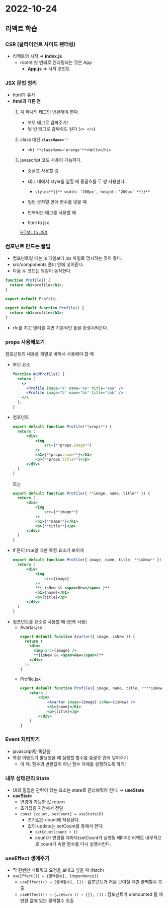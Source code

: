 # 2022-10-24

## 리액트 학습

### CSR (클라이언트 사이드 렌더링)

- 리액트의 시작 ⇒ **index.js**
  - root에 첫 번째로 렌더링되는 것은 App
    - **App.js** ⇒ 시작 포인트

### JSX 문법 정리

- html과 유사
- **html과 다른 점**
  1. 꼭 하나의 태그만 반환해야 한다.
     - 부모 태그로 감싸주기!
     - 텅 빈 태그로 감싸줘도 된다 (`<> </>`)
  2. class 대신 **`className=''`**
     - `<h1 **className='orange'**>Hello</h1>`
  3. javascript 코드 사용이 가능하다.

     - 중괄호 사용할 것

     - 태그 내에서 style을 입힐 때 중괄호를 두 쌍 사용한다.
       - `style=**{{** width: ‘200px’, height: ‘200px’ **}}**`
     - 일반 문자열 안에 변수를 넣을 때

     - 반복되는 태그를 사용할 때

     - html to jsx

     [HTML to JSX](https://transform.tools/html-to-jsx)

### 컴포넌트 만드는 꿀팁

- 컴포넌트일 때는 js 파일보다 jsx 파일로 명시하는 것이 좋다.
- src/components 폴더 안에 넣어준다.
- 다음 두 코드는 똑같이 동작한다.

```jsx
function Profile() {
  return <h1>profile</h1>;
}

export default Profile;
```

```jsx
export default function Profile() {
  return <h1>profile</h1>;
}
```

- rfc를 치고 엔터를 치면 기본적인 틀을 완성시켜준다.

### props 사용해보기

컴포넌트의 내용을 개별로 바꿔서 사용해야 할 때

- 부모 요소
  ```jsx
  function AddProfile() {
    return (
      <>
        <Profile image="a" name="aa" title="aaa" />
        <Profile image="b" name="bb" title="bbb" />
      </>
    );
  }
  ```
- 컴포넌트
  ```jsx
  export default function Profile(**props**) {
  	return (
  		<div>
  			<img
  				src={**props.image**}
  			/>
  			<h1>{**props.name**}</h1>
  			<p>{**props.title**}</p>
  		</div>
  	)
  }
  ```
  또는
  ```jsx
  export default function Profile({ **image, name, title** }) {
  	return (
  		<div>
  			<img
  				src={**image**}
  			/>
  			<h1>{**name**}</h1>
  			<p>{**title**}</p>
  		</div>
  	)
  }
  ```
- if 문이 true일 때만 특정 요소가 보이게
  ```jsx
  export default function Profile({ image, name, title, **isNew** }) {
  	return (
  		<div>
  			<img
  				src={image}
  			/>
  			**{ isNew && <span>New</span> }**
  			<h1>{name}</h1>
  			<p>{title}</p>
  		</div>
  	)
  }
  ```
- 컴포넌트를 요소로 사용할 때 (반복 사용)
  - Avartar.jsx
    ```jsx
    export default function Avartar({ image, isNew }) {
      return (
        <div>
          <img src={image} />
          **{isNew && <span>New</span>}**
        </div>
      );
    }
    ```
  - Profile.jsx
    ```jsx
    export default function Profile({ image, name, title, ****isNew }) {
    	return (
    		<div>
    			<Avartar image={image} isNew={isNew} />
    			<h1>{name}</h1>
    			<p>{title}</p>
    		</div>
    	)
    }
    ```

### Event 처리하기

- javascript랑 똑같음
- 특정 이벤트가 발생했을 때 실행할 함수를 중괄호 안에 넣어주기
  - 이 때, 함수의 반환값이 아닌 함수 자체를 실행하도록 하기!

### 내부 상태관리 State

- UI와 밀접한 관련이 있는 요소는 state로 관리해줘야 한다.
  ⇒ **useState**
- **useState**
  - 변경이 가능한 값 return
  - 초기값을 지정해서 전달
  - `const [count, setCount] = useState(0)`
    - 초기값은 count에 저장된다.
    - 값의 update는 setCount를 통해서 한다.
      - `setCount(count + 1)`
      - count가 변경될 때마다(setCount가 실행될 때마다) 리액트 내부적으로 count가 속한 함수를 다시 실행시킨다.

### useEffect 생애주기

- 딱 한번만 네트워크 요청을 보내고 싶을 때 (fetch)
- `useEffect(() ⇒ {콜백함수}, [dependency])`
  - `useEffect(() ⇒ {콜백함수}, [])` : 컴포넌트가 처음 보여질 때만 콜백함수 호출
  - `useEffect(() ⇒ {…return () ⇒ {}}, [])` : 컴포넌트가 unmounted 될 때 반환 값에 있는 콜백함수 호출

